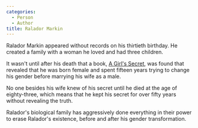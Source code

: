 ```yaml
---
categories:
  - Person
  - Author
title: Ralador Markin
---
```


Ralador Markin appeared without records on his thirtieth birthday. He created a family with a woman he loved and had three children.

It wasn't until after his death that a book, [A Girl's Secret](), was found that revealed that he was born female and spent fifteen years trying to change his gender before marrying his wife as a male.

No one besides his wife knew of his secret until he died at the age of eighty-three, which means that he kept his secret for over fifty years without revealing the truth.

Ralador's biological family has aggressively done everything in their power to erase Ralador's existence, before and after his gender transformation.
